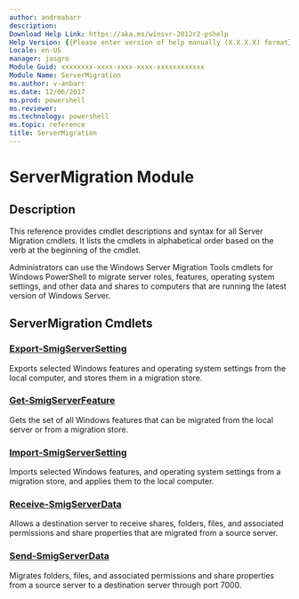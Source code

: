 ```yaml
---
author: andreabarr
description: 
Download Help Link: https://aka.ms/winsvr-2012r2-pshelp
Help Version: {{Please enter version of help manually (X.X.X.X) format}}
Locale: en-US
manager: jasgro
Module Guid: xxxxxxxx-xxxx-xxxx-xxxx-xxxxxxxxxxxx
Module Name: ServerMigration
ms.author: v-anbarr
ms.date: 12/06/2017
ms.prod: powershell
ms.reviewer: 
ms.technology: powershell
ms.topic: reference
title: ServerMigration
---
```


# ServerMigration Module
## Description
This reference provides cmdlet descriptions and syntax for all Server Migration cmdlets. It lists the cmdlets in alphabetical order based on the verb at the beginning of the cmdlet.

Administrators can use the Windows Server Migration Tools cmdlets for Windows PowerShell to migrate server roles, features, operating system settings, and other data and shares to computers that are running the latest version of Windows Server.

## ServerMigration Cmdlets
### [Export-SmigServerSetting](./Export-SmigServerSetting.md)
Exports selected Windows features and operating system settings from the local computer, and stores them in a migration store.

### [Get-SmigServerFeature](./Get-SmigServerFeature.md)
Gets the set of all Windows features that can be migrated from the local server or from a migration store.

### [Import-SmigServerSetting](./Import-SmigServerSetting.md)
Imports selected Windows features, and operating system settings from a migration store, and applies them to the local computer.

### [Receive-SmigServerData](./Receive-SmigServerData.md)
Allows a destination server to receive shares, folders, files, and associated permissions and share properties that are migrated from a source server.

### [Send-SmigServerData](./Send-SmigServerData.md)
Migrates folders, files, and associated permissions and share properties from a source server to a destination server through port 7000.

